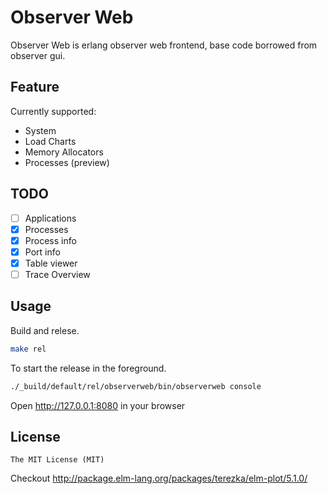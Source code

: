 Observer Web
============
Observer Web is erlang observer web frontend, base code borrowed from observer gui.

## Feature
Currently supported:
* System
* Load Charts
* Memory Allocators
* Processes (preview)

## TODO

- [ ] Applications
- [x] Processes
- [x] Process info
- [x] Port info
- [x] Table viewer
- [ ] Trace Overview

## Usage
Build and relese.
```bash
make rel
```
To start the release in the foreground.
```bash
./_build/default/rel/observerweb/bin/observerweb console
```
Open http://127.0.0.1:8080 in your browser


## License

    The MIT License (MIT)

Checkout http://package.elm-lang.org/packages/terezka/elm-plot/5.1.0/
